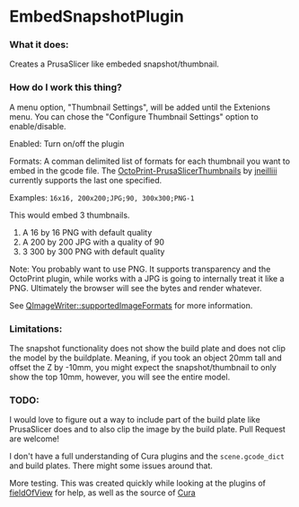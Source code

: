 # EmbedSnapshotPlugin

### What it does:

Creates a PrusaSlicer like embeded snapshot/thumbnail.

### How do I work this thing?

A menu option, "Thumbnail Settings", will be added until the Extenions menu. You can chose the "Configure Thumbnail Settings" option to enable/disable.

Enabled: Turn on/off the plugin

Formats: A comman delimited list of formats for each thumbnail you want to embed in the gcode file. The [OctoPrint-PrusaSlicerThumbnails](https://github.com/jneilliii/OctoPrint-PrusaSlicerThumbnails) by [jneilliii](https://github.com/jneilliii) currently supports the last one specified.

Examples:
```16x16, 200x200;JPG;90, 300x300;PNG-1```

This would embed 3 thumbnails.
1) A 16 by 16 PNG with default quality
2) A 200 by 200 JPG with a quality of 90
3) 3 300 by 300 PNG with default quality

Note: You probably want to use PNG. It supports transparency and the OctoPrint plugin, while works with a JPG is going to internally treat it like a PNG. Ultimately the browser will see the bytes and render whatever.

See [QImageWriter::supportedImageFormats](https://doc.qt.io/archives/qt-4.8/qimagewriter.html#supportedImageFormats) for more information.

### Limitations:

The snapshot functionality does not show the build plate and does not clip the model by the buildplate.  Meaning, if you took an object 20mm tall and offset the Z by -10mm, you might expect the snapshot/thumbnail to only show the top 10mm, however, you will see the entire model.

### TODO:

I would love to figure out a way to include part of the build plate like PrusaSlicer does and to also clip the image by the build plate. Pull Request are welcome!

I don't have a full understanding of Cura plugins and the `scene.gcode_dict` and build plates. There might some issues around that.

More testing. This was created quickly while looking at the plugins of [fieldOfView](https://github.com/fieldOfView) for help, as well as the source of [Cura](https://github.com/Ultimaker/Cura)
